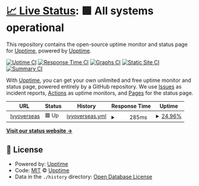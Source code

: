 # [📈 Live Status](https://demo.upptime.js.org): <!--live status--> **🟩 All systems operational**

This repository contains the open-source uptime monitor and status page for [Upptime](https://upptime.js.org), powered by [Upptime](https://github.com/upptime/upptime).

[![Uptime CI](https://github.com/upptime/upptime/workflows/Uptime%20CI/badge.svg)](https://github.com/upptime/upptime/actions?query=workflow%3A%22Uptime+CI%22)
[![Response Time CI](https://github.com/upptime/upptime/workflows/Response%20Time%20CI/badge.svg)](https://github.com/upptime/upptime/actions?query=workflow%3A%22Response+Time+CI%22)
[![Graphs CI](https://github.com/upptime/upptime/workflows/Graphs%20CI/badge.svg)](https://github.com/upptime/upptime/actions?query=workflow%3A%22Graphs+CI%22)
[![Static Site CI](https://github.com/upptime/upptime/workflows/Static%20Site%20CI/badge.svg)](https://github.com/upptime/upptime/actions?query=workflow%3A%22Static+Site+CI%22)
[![Summary CI](https://github.com/upptime/upptime/workflows/Summary%20CI/badge.svg)](https://github.com/upptime/upptime/actions?query=workflow%3A%22Summary+CI%22)

With [Upptime](https://upptime.js.org), you can get your own unlimited and free uptime monitor and status page, powered entirely by a GitHub repository. We use [Issues](https://github.com/upptime/upptime/issues) as incident reports, [Actions](https://github.com/upptime/upptime/actions) as uptime monitors, and [Pages](https://demo.upptime.js.org) for the status page.

<!--start: status pages-->
<!-- This summary is generated by Upptime (https://github.com/upptime/upptime) -->
<!-- Do not edit this manually, your changes will be overwritten -->
<!-- prettier-ignore -->
| URL | Status | History | Response Time | Uptime |
| --- | ------ | ------- | ------------- | ------ |
| <img alt="" src="https://icons.duckduckgo.com/ip3/www.ivyoverseas.com.ico" height="13"> [Ivyoverseas](https://www.Ivyoverseas.com) | 🟩 Up | [ivyoverseas.yml](https://github.com/kmohammed/upptime/commits/HEAD/history/ivyoverseas.yml) | <details><summary><img alt="Response time graph" src="./graphs/ivyoverseas/response-time-week.png" height="20"> 285ms</summary><br><a href="https://demo.upptime.js.org/history/ivyoverseas"><img alt="Response time 603" src="https://img.shields.io/endpoint?url=https%3A%2F%2Fraw.githubusercontent.com%2Fkmohammed%2Fupptime%2FHEAD%2Fapi%2Fivyoverseas%2Fresponse-time.json"></a><br><a href="https://demo.upptime.js.org/history/ivyoverseas"><img alt="24-hour response time 322" src="https://img.shields.io/endpoint?url=https%3A%2F%2Fraw.githubusercontent.com%2Fkmohammed%2Fupptime%2FHEAD%2Fapi%2Fivyoverseas%2Fresponse-time-day.json"></a><br><a href="https://demo.upptime.js.org/history/ivyoverseas"><img alt="7-day response time 285" src="https://img.shields.io/endpoint?url=https%3A%2F%2Fraw.githubusercontent.com%2Fkmohammed%2Fupptime%2FHEAD%2Fapi%2Fivyoverseas%2Fresponse-time-week.json"></a><br><a href="https://demo.upptime.js.org/history/ivyoverseas"><img alt="30-day response time 454" src="https://img.shields.io/endpoint?url=https%3A%2F%2Fraw.githubusercontent.com%2Fkmohammed%2Fupptime%2FHEAD%2Fapi%2Fivyoverseas%2Fresponse-time-month.json"></a><br><a href="https://demo.upptime.js.org/history/ivyoverseas"><img alt="1-year response time 599" src="https://img.shields.io/endpoint?url=https%3A%2F%2Fraw.githubusercontent.com%2Fkmohammed%2Fupptime%2FHEAD%2Fapi%2Fivyoverseas%2Fresponse-time-year.json"></a></details> | <details><summary><a href="https://demo.upptime.js.org/history/ivyoverseas">24.96%</a></summary><a href="https://demo.upptime.js.org/history/ivyoverseas"><img alt="All-time uptime 99.18%" src="https://img.shields.io/endpoint?url=https%3A%2F%2Fraw.githubusercontent.com%2Fkmohammed%2Fupptime%2FHEAD%2Fapi%2Fivyoverseas%2Fuptime.json"></a><br><a href="https://demo.upptime.js.org/history/ivyoverseas"><img alt="24-hour uptime 5.63%" src="https://img.shields.io/endpoint?url=https%3A%2F%2Fraw.githubusercontent.com%2Fkmohammed%2Fupptime%2FHEAD%2Fapi%2Fivyoverseas%2Fuptime-day.json"></a><br><a href="https://demo.upptime.js.org/history/ivyoverseas"><img alt="7-day uptime 24.96%" src="https://img.shields.io/endpoint?url=https%3A%2F%2Fraw.githubusercontent.com%2Fkmohammed%2Fupptime%2FHEAD%2Fapi%2Fivyoverseas%2Fuptime-week.json"></a><br><a href="https://demo.upptime.js.org/history/ivyoverseas"><img alt="30-day uptime 82.73%" src="https://img.shields.io/endpoint?url=https%3A%2F%2Fraw.githubusercontent.com%2Fkmohammed%2Fupptime%2FHEAD%2Fapi%2Fivyoverseas%2Fuptime-month.json"></a><br><a href="https://demo.upptime.js.org/history/ivyoverseas"><img alt="1-year uptime 98.31%" src="https://img.shields.io/endpoint?url=https%3A%2F%2Fraw.githubusercontent.com%2Fkmohammed%2Fupptime%2FHEAD%2Fapi%2Fivyoverseas%2Fuptime-year.json"></a></details>

<!--end: status pages-->

[**Visit our status website →**](https://demo.upptime.js.org)

## 📄 License

- Powered by: [Upptime](https://github.com/upptime/upptime)
- Code: [MIT](./LICENSE) © [Upptime](https://upptime.js.org)
- Data in the `./history` directory: [Open Database License](https://opendatacommons.org/licenses/odbl/1-0/)
